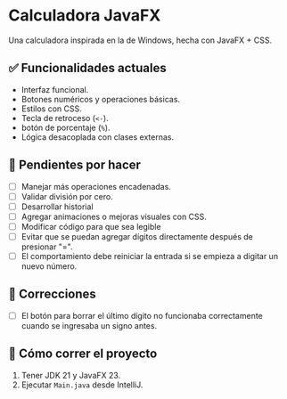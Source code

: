 # Calculadora JavaFX

Una calculadora inspirada en la de Windows, hecha con JavaFX + CSS.

## ✅ Funcionalidades actuales

- Interfaz funcional.
- Botones numéricos y operaciones básicas.
- Estilos con CSS.
- Tecla de retroceso (`<-`).
- botón de porcentaje (`%`).
- Lógica desacoplada con clases externas.


## 🔧 Pendientes por hacer
 
- [ ] Manejar más operaciones encadenadas.
- [ ] Validar división por cero.
- [ ] Desarrollar historial
- [ ] Agregar animaciones o mejoras visuales con CSS.
- [ ] Modificar código para que sea legible
- [ ] Evitar que se puedan agregar dígitos directamente después de presionar "=".
- [ ] El comportamiento debe reiniciar la entrada si se empieza a digitar un nuevo número.

## 🐞 Correcciones

- [ ] El botón para borrar el último dígito no funcionaba correctamente cuando se ingresaba un signo antes.


## 🚀 Cómo correr el proyecto

1. Tener JDK 21 y JavaFX 23.
2. Ejecutar `Main.java` desde IntelliJ.
